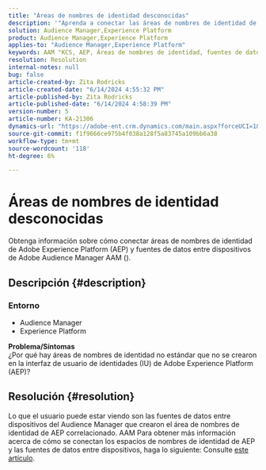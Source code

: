 ```yaml
---
title: "Áreas de nombres de identidad desconocidas"
description: '"Aprenda a conectar las áreas de nombres de identidad de Adobe Experience Platform (AEP) y las fuentes de datos entre dispositivos de Adobe Audience Manager AAM ()".'
solution: Audience Manager,Experience Platform
product: Audience Manager,Experience Platform
applies-to: "Audience Manager,Experience Platform"
keywords: AAM "KCS, AEP, Áreas de nombres de identidad, fuentes de datos,"
resolution: Resolution
internal-notes: null
bug: false
article-created-by: Zita Rodricks
article-created-date: "6/14/2024 4:55:32 PM"
article-published-by: Zita Rodricks
article-published-date: "6/14/2024 4:58:39 PM"
version-number: 5
article-number: KA-21306
dynamics-url: "https://adobe-ent.crm.dynamics.com/main.aspx?forceUCI=1&pagetype=entityrecord&etn=knowledgearticle&id=7e0f51e3-6e2a-ef11-840a-002248084fbb"
source-git-commit: f1f9666ce975b4f038a128f5a83745a109bb6a38
workflow-type: tm+mt
source-wordcount: '118'
ht-degree: 6%

---
```


# Áreas de nombres de identidad desconocidas


Obtenga información sobre cómo conectar áreas de nombres de identidad de Adobe Experience Platform (AEP) y fuentes de datos entre dispositivos de Adobe Audience Manager AAM ().

## Descripción {#description}


### <b>Entorno</b>

- Audience Manager
- Experience Platform




<b>Problema/Síntomas</b>
<br>¿Por qué hay áreas de nombres de identidad no estándar que no se crearon en la interfaz de usuario de identidades (IU) de Adobe Experience Platform (AEP)?<br>

## Resolución {#resolution}


Lo que el usuario puede estar viendo son las fuentes de datos entre dispositivos del Audience Manager que crearon el área de nombres de identidad de AEP correlacionado. AAM Para obtener más información acerca de cómo se conectan los espacios de nombres de identidad de AEP y las fuentes de datos entre dispositivos, haga lo siguiente: Consulte [este artículo](https://experienceleague.adobe.com/docs/experience-cloud-kcs/kbarticles/KA-21305.html?lang=es).
